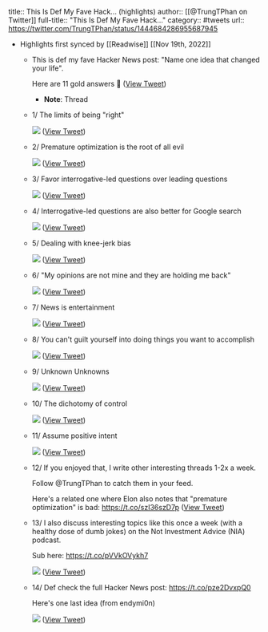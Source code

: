 title:: This Is Def My Fave Hack... (highlights)
author:: [[@TrungTPhan on Twitter]]
full-title:: "This Is Def My Fave Hack..."
category:: #tweets
url:: https://twitter.com/TrungTPhan/status/1444684286955687945

- Highlights first synced by [[Readwise]] [[Nov 19th, 2022]]
	- This is def my fave Hacker News post: "Name one idea that changed your life".
	  
	  Here are 11 gold answers 🧵 ([View Tweet](https://twitter.com/TrungTPhan/status/1444684286955687945))
		- **Note**: Thread
	- 1/ The limits of being "right" 
	  
	  ![](https://pbs.twimg.com/media/FAyKAABVIAAs-hE.png) ([View Tweet](https://twitter.com/TrungTPhan/status/1444684291334492167))
	- 2/ Premature optimization is the root of all evil 
	  
	  ![](https://pbs.twimg.com/media/FAyKCdsVQAYnPmx.png) ([View Tweet](https://twitter.com/TrungTPhan/status/1444684297240125450))
	- 3/ Favor interrogative-led questions over leading questions 
	  
	  ![](https://pbs.twimg.com/media/FAyKHekUcAMUjGb.png) ([View Tweet](https://twitter.com/TrungTPhan/status/1444684301530910723))
	- 4/ Interrogative-led questions are also better for Google search 
	  
	  ![](https://pbs.twimg.com/media/FAyKSuTVgAIId--.png) ([View Tweet](https://twitter.com/TrungTPhan/status/1444684305578430464))
	- 5/ Dealing with knee-jerk bias 
	  
	  ![](https://pbs.twimg.com/media/FAyKWefUcAI2zfD.png) ([View Tweet](https://twitter.com/TrungTPhan/status/1444684309504221185))
	- 6/ "My opinions are not mine and they are holding me back" 
	  
	  ![](https://pbs.twimg.com/media/FAyKbEtVgAY5H_y.png) ([View Tweet](https://twitter.com/TrungTPhan/status/1444684313954455558))
	- 7/ News is entertainment 
	  
	  ![](https://pbs.twimg.com/media/FAyKgtyVIAA4_Qu.png) ([View Tweet](https://twitter.com/TrungTPhan/status/1444684317888638978))
	- 8/ You can't guilt yourself into doing things you want to accomplish 
	  
	  ![](https://pbs.twimg.com/media/FAyKkwCUUAMVIn6.png) ([View Tweet](https://twitter.com/TrungTPhan/status/1444684321860644869))
	- 9/ Unknown Unknowns 
	  
	  ![](https://pbs.twimg.com/media/FAyKtWAUcAQb0Bf.png) ([View Tweet](https://twitter.com/TrungTPhan/status/1444684326281437186))
	- 10/ The dichotomy of control 
	  
	  ![](https://pbs.twimg.com/media/FAyKwSaVIAsQuWT.png) ([View Tweet](https://twitter.com/TrungTPhan/status/1444684330429681665))
	- 11/ Assume positive intent 
	  
	  ![](https://pbs.twimg.com/media/FAyK3WnVcAUScPz.png) ([View Tweet](https://twitter.com/TrungTPhan/status/1444684334615564293))
	- 12/ If you enjoyed that, I write other interesting threads 1-2x a week. 
	  
	  Follow @TrungTPhan to catch them in your feed.
	  
	  Here's a related one where Elon also notes that "premature optimization" is bad: https://t.co/szI36szD7p ([View Tweet](https://twitter.com/TrungTPhan/status/1444684336893075457))
	- 13/ I also discuss interesting topics like this once a week (with a healthy dose of dumb jokes) on the Not Investment Advice (NIA) podcast.
	  
	  Sub here: https://t.co/pVVkOVykh7 
	  
	  ![](https://pbs.twimg.com/media/FAyLqrNVgAgtf1P.jpg) ([View Tweet](https://twitter.com/TrungTPhan/status/1444684341532004356))
	- 14/ Def check the full Hacker News post: https://t.co/pze2DvxpQ0
	  
	  Here's one last idea (from endymi0n) 
	  
	  ![](https://pbs.twimg.com/media/FAyLtRkVgAsKeKb.png) ([View Tweet](https://twitter.com/TrungTPhan/status/1444684345977966598))